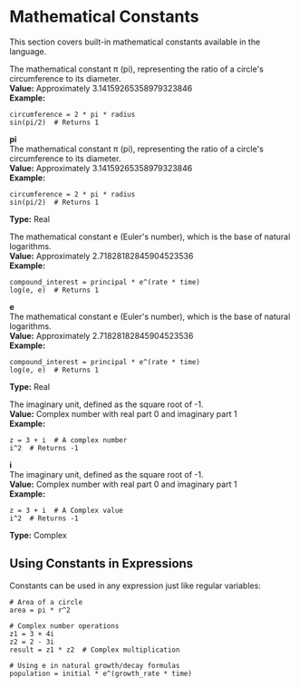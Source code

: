 # Mathematical Constants

This section covers built-in mathematical constants available in the language.

  The mathematical constant π (pi), representing the ratio of a circle's circumference to its diameter.  
  **Value:** Approximately 3.14159265358979323846  
  **Example:**

  ```bm
  circumference = 2 * pi * radius
  sin(pi/2)  # Returns 1
  ```

 **pi**  
  The mathematical constant π (pi), representing the ratio of a circle's circumference to its diameter.  
  **Value:** Approximately 3.14159265358979323846  
  **Example:**

  ```bm
  circumference = 2 * pi * radius
  sin(pi/2)  # Returns 1
  ```

  **Type:** Real

  The mathematical constant e (Euler's number), which is the base of natural logarithms.  
  **Value:** Approximately 2.71828182845904523536  
  **Example:**

  ```bm
  compound_interest = principal * e^(rate * time)
  log(e, e)  # Returns 1
  ```

 **e**  
  The mathematical constant e (Euler's number), which is the base of natural logarithms.  
  **Value:** Approximately 2.71828182845904523536  
  **Example:**

  ```bm
  compound_interest = principal * e^(rate * time)
  log(e, e)  # Returns 1
  ```

  **Type:** Real

  The imaginary unit, defined as the square root of -1.  
  **Value:** Complex number with real part 0 and imaginary part 1  
  **Example:**

  ```bm
  z = 3 + i  # A complex number
  i^2  # Returns -1
  ```

 **i**  
  The imaginary unit, defined as the square root of -1.  
  **Value:** Complex number with real part 0 and imaginary part 1  
  **Example:**

  ```bm
  z = 3 + i  # A Complex value
  i^2  # Returns -1
  ```

  **Type:** Complex

## Using Constants in Expressions

Constants can be used in any expression just like regular variables:

```bm
# Area of a circle
area = pi * r^2

# Complex number operations
z1 = 3 + 4i
z2 = 2 - 3i
result = z1 * z2  # Complex multiplication

# Using e in natural growth/decay formulas
population = initial * e^(growth_rate * time)
```
